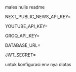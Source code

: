 males nulis readme

NEXT_PUBLIC_NEWS_API_KEY=

YOUTUBE_API_KEY=

GROQ_API_KEY=

DATABASE_URL=

JWT_SECRET=

untuk konfigurasi env nya diatas 
